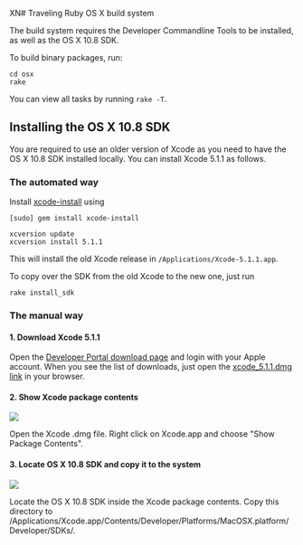 XN# Traveling Ruby OS X build system

The build system requires the Developer Commandline Tools to be installed, as well as the OS X 10.8 SDK.

To build binary packages, run:

    cd osx
    rake

You can view all tasks by running `rake -T`.

## Installing the OS X 10.8 SDK

You are required to use an older version of Xcode as you need to have the OS X 10.8 SDK installed locally. You can install Xcode 5.1.1 as follows.

### The automated way

Install [xcode-install](https://github.com/neonichu/xcode-install) using

```
[sudo] gem install xcode-install
```

```
xcversion update
xcversion install 5.1.1
```

This will install the old Xcode release in `/Applications/Xcode-5.1.1.app`.

To copy over the SDK from the old Xcode to the new one, just run

```
rake install_sdk
```

### The manual way

#### 1. Download Xcode 5.1.1

Open the [Developer Portal download page](https://developer.apple.com/downloads/) and login with your Apple account. When you see the list of downloads, just open the [xcode_5.1.1.dmg link](http://adcdownload.apple.com/Developer_Tools/xcode_5.1.1/xcode_5.1.1.dmg) in your browser.

#### 2. Show Xcode package contents

![](https://raw.githubusercontent.com/phusion/traveling-ruby/master/doc/xcodepackage.jpg)

Open the Xcode .dmg file. Right click on Xcode.app and choose "Show Package Contents".

#### 3. Locate OS X 10.8 SDK and copy it to the system

![](https://raw.githubusercontent.com/phusion/traveling-ruby/master/doc/sdk.jpg)

Locate the OS X 10.8 SDK inside the Xcode package contents. Copy this directory to /Applications/Xcode.app/Contents/Developer/Platforms/MacOSX.platform/Developer/SDKs/.
